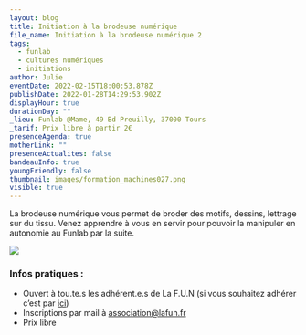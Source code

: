 ```yaml
---
layout: blog
title: Initiation à la brodeuse numérique
file_name: Initiation à la brodeuse numérique 2
tags:
  - funlab
  - cultures numériques
  - initiations
author: Julie
eventDate: 2022-02-15T18:00:53.878Z
publishDate: 2022-01-28T14:29:53.902Z
displayHour: true
durationDay: ""
_lieu: Funlab @Mame, 49 Bd Preuilly, 37000 Tours
_tarif: Prix libre à partir 2€
presenceAgenda: true
motherLink: ""
presenceActualites: false
bandeauInfo: true
youngFriendly: false
thumbnail: images/formation_machines027.png
visible: true
---
```

La brodeuse numérique vous permet de broder des motifs, dessins, lettrage sur du tissu.
Venez apprendre à vous en servir pour pouvoir la manipuler en autonomie au Funlab par la suite.

![](images/formation_machines027.png)

### Infos pratiques :

* Ouvert à tou.te.s les adhérent.e.s de La F.U.N (si vous souhaitez adhérer c’est par [ici](https://www.helloasso.com/associations/la-fabrique-d-usages-numeriques/adhesions/adhesion-funlab-fablab-de-tours))
* Inscriptions par mail à association@lafun.fr
* Prix libre